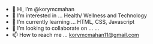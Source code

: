- 👋 Hi, I’m @korymcmahan
- 👀 I’m interested in ... Health/ Wellness and Technology
- 🌱 I’m currently learning ... HTML, CSS, Javascript
- 💞️ I’m looking to collaborate on ... ...
- 📫 How to reach me ... korymcmahan11@gmail.com

<!---
korymcmahan/korymcmahan is a ✨ special ✨ repository because its `README.md` (this file) appears on your GitHub profile.
You can click the Preview link to take a look at your changes.
--->
